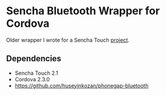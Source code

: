 # Sencha Bluetooth Wrapper for Cordova

Older wrapper I wrote for a Sencha Touch [project](http://jnsdbr.de/#projects/tag-the-spot).

## Dependencies
* Sencha Touch 2.1
* Cordova 2.3.0
* https://github.com/huseyinkozan/phonegap-bluetooth

